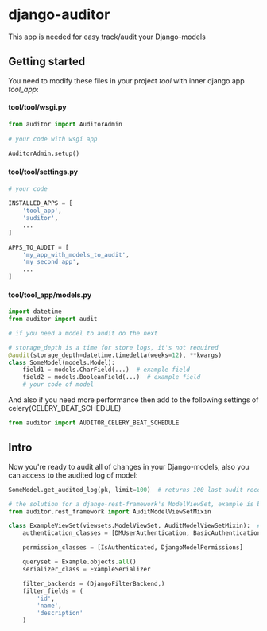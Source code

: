 # django-auditor
This app is needed for easy track/audit your Django-models


## Getting started

You need to modify these files in your project *tool* with inner django app *tool_app*:

#### tool/tool/wsgi.py
```python
from auditor import AuditorAdmin
  
# your code with wsgi app
  
AuditorAdmin.setup()
```

#### tool/tool/settings.py
```python
# your code
  
INSTALLED_APPS = [
    'tool_app',
    'auditor',
    ...
]

APPS_TO_AUDIT = [
    'my_app_with_models_to_audit',
    'my_second_app',
    ...
]
```


#### tool/tool_app/models.py
```python
import datetime
from auditor import audit

# if you need a model to audit do the next

# storage_depth is a time for store logs, it's not required
@audit(storage_depth=datetime.timedelta(weeks=12), **kwargs)  
class SomeModel(models.Model):
    field1 = models.CharField(...)  # example field
    field2 = models.BooleanField(...)  # example field
    # your code of model
```

And also if you need more performance then add to the following settings of celery(CELERY_BEAT_SCHEDULE)
```python
from auditor import AUDITOR_CELERY_BEAT_SCHEDULE
```

## Intro
Now you're ready to audit all of changes in your Django-models, also you can access to the audited log of model:
```python
SomeModel.get_audited_log(pk, limit=100)  # returns 100 last audit records of SomeModel object with primary key = pk

# the solution for a django-rest-framework's ModelViewSet, example is below
from auditor.rest_framework import AuditModelViewSetMixin

class ExampleViewSet(viewsets.ModelViewSet, AuditModelViewSetMixin):  # now it defines a GET handler to .../pk/audited_log
    authentication_classes = [DMUserAuthentication, BasicAuthentication]

    permission_classes = [IsAuthenticated, DjangoModelPermissions]

    queryset = Example.objects.all()
    serializer_class = ExampleSerializer

    filter_backends = (DjangoFilterBackend,)
    filter_fields = (
        'id',
        'name',
        'description'
    )

```
